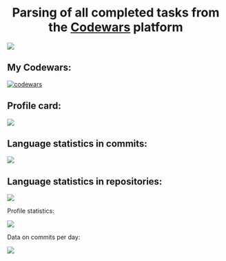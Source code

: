 <h1 align="center">Parsing of all completed tasks from the <a href="https://codewars.com/" target="_blank">Codewars</a> platform</h1>

<a href="https://codewars.com/"><img src="https://repository-images.githubusercontent.com/312697996/68207b80-296f-11eb-8736-edb58a48a60d"></a>

<h2>My Codewars:</h2>

[![codewars](https://www.codewars.com/users/ilya_09/badges/large)](https://www.codewars.com/users/ilya_09)

<h2>Profile card:</h2> 

![](https://github-profile-summary-cards.vercel.app/api/cards/profile-details?username=Acejkee&theme=solarized_dark)

<h2>Language statistics in commits:</h2>

![](https://github-profile-summary-cards.vercel.app/api/cards/most-commit-language?username=Acejkee&theme=solarized_dark)

<h2>Language statistics in repositories:</h2>

![](https://github-profile-summary-cards.vercel.app/api/cards/repos-per-language?username=Acejkee&theme=solarized_dark)

</h2>Profile statistics:</h2>

![](https://github-profile-summary-cards.vercel.app/api/cards/stats?username=Acejkee&theme=solarized_dark)

</h2>Data on commits per day:</h2>

![](https://github-profile-summary-cards.vercel.app/api/cards/productive-time?username=Acejkee&theme=solarized_dark)
